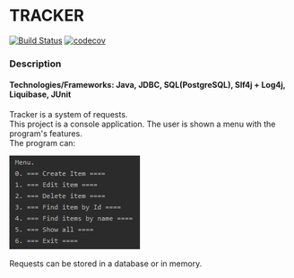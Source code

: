 # TRACKER
[![Build Status](https://travis-ci.com/magidin91/job4j_tracker.svg?branch=master)](https://travis-ci.com/magidin91/job4j_tracker)
[![codecov](https://codecov.io/gh/magidin91/job4j_tracker/branch/master/graph/badge.svg)](https://codecov.io/gh/magidin91/job4j_tracker)

### Description

#### Technologies/Frameworks: Java, JDBC, SQL(PostgreSQL), Slf4j + Log4j, Liquibase,  JUnit

Tracker is a system of requests.  
This project is a console application. The user is shown a menu with the program's features.  
The program can:

![alt text](https://github.com/magidin91/job4j_tracker/blob/readme_1/src/main/resources/menu.png)

Requests can be stored in a database or in memory.
